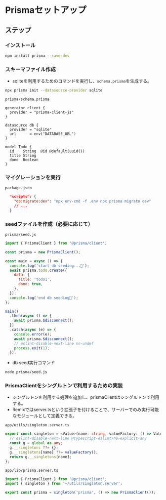 # Prismaセットアップ

## ステップ

### インストール

```sh
npm install prisma --save-dev
```

### スキーマファイル作成

- sqliteを利用するためのコマンドを実行し、`schema.prisma`を生成する。

```sh
npx prisma init --datasource-provider sqlite
```

`prisma/schema.prisma`

```prisma
generator client {
  provider = "prisma-client-js"
}

datasource db {
  provider = "sqlite"
  url      = env("DATABASE_URL")
}

model Todo {
  id    String  @id @default(uuid())
  title String
  done  Boolean
}
```

### マイグレーションを実行

`package.json`

```json
  "scripts": {
    "db:migrate:dev": "npx env-cmd -f .env npx prisma migrate dev"
    // ...
  }
```

### seedファイルを作成（必要に応じて）

`prisma/seed.js`

```js
import { PrismaClient } from '@prisma/client';

const prisma = new PrismaClient();

const main = async () => {
  console.log('start db seeding...🚀');
  await prisma.todo.create({
    data: {
      title: 'todo1',
      done: true,
    },
  });
  console.log('end db seeding🌙');
};

main()
  .then(async () => {
    await prisma.$disconnect();
  })
  .catch(async (e) => {
    console.error(e);
    await prisma.$disconnect();
    // eslint-disable-next-line no-undef
    process.exit(1);
  });
```

- db seed実行コマンド

```sh
node prisma/seed.js
```

### PrismaClientをシングルトンで利用するための実装

- シングルトンを利用する処理を追加し、prismaClientはシングルトンで利用する。
- Remixではserver.tsという拡張子を付けることで、サーバーでのみ実行可能なモジュールとして定義できる。

`app/utils/singleton.server.ts`

```ts
export const singleton = <Value>(name: string, valueFactory: () => Value): Value => {
  // eslint-disable-next-line @typescript-eslint/no-explicit-any
  const g = global as any;
  g.__singletons ??= {};
  g.__singletons[name] ??= valueFactory();
  return g.__singletons[name];
};
```

`app/lib/prisma.server.ts`

```ts
import { PrismaClient } from '@prisma/client';
import { singleton } from '~/utils/singleton.server';

export const prisma = singleton('prisma', () => new PrismaClient());
```
